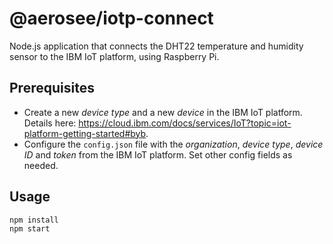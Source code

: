 # @aerosee/iotp-connect
Node.js application that connects the DHT22 temperature and humidity sensor to the IBM IoT platform, using Raspberry Pi.

## Prerequisites
 * Create a new *device type* and a new *device* in the IBM IoT platform. Details here: https://cloud.ibm.com/docs/services/IoT?topic=iot-platform-getting-started#byb.
 * Configure the `config.json` file with the *organization*, *device type*, *device ID* and *token* from the IBM IoT platform. Set other config fields as needed. 

## Usage
```
npm install
npm start
```